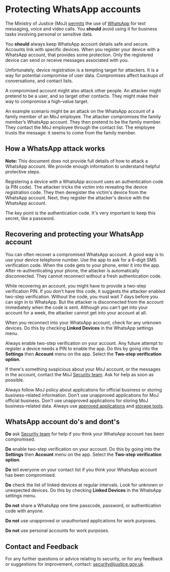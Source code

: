 # Protecting WhatsApp accounts

The Ministry of Justice \(MoJ\) [permits](general-user-video-and-messaging-apps-guidance.md#approved-tools) the use of [WhatsApp](https://www.whatsapp.com/) for text messaging, voice and video calls. You **should** avoid using it for business tasks involving personal or sensitive data.

You **should** always keep WhatsApp account details safe and secure. Accounts link with specific devices. When you register your device with a WhatsApp account, that provides some protection. Only the registered device can send or receive messages associated with you.

Unfortunately, device registration is a tempting target for attackers. It is a way for potential compromise of user data. Compromises affect backups of conversations, and contact lists.

A compromised account might also attack other people. An attacker might pretend to be a user, and so target other contacts. They might make their way to compromise a high-value target.

An example scenario might be an attack on the WhatsApp account of a family member of an MoJ employee. The attacker compromises the family member’s WhatsApp account. They then pretend to be the family member. They contact the MoJ employee through the contact list. The employee trusts the message: it seems to come from the family member.

## How a WhatsApp attack works

**Note:** This document does not provide full details of how to attack a WhatsApp account. We provide enough information to understand helpful protective steps.

Registering a device with a WhatsApp account uses an authentication code \(a PIN code\). The attacker tricks the victim into revealing the device registration code. They then deregister the victim's device from the WhatsApp account. Next, they register the attacker's device with the WhatsApp account.

The key point is the authentication code. It's very important to keep this secret, like a password.

## Recovering and protecting your WhatsApp account

You can often recover a compromised WhatsApp account. A good way is to use your device telephone number. Use the app to ask for a 6-digit SMS verification code. When the code gets to your phone, enter it into the app. After re-authenticating your phone, the attacker is automatically disconnected. They cannot reconnect without a fresh authentication code.

While recovering an account, you might have to provide a two-step verification PIN. If you don't have this code, it suggests the attacker enabled two-step verification. Without the code, you must wait 7 days before you can sign in to WhatsApp. But the attacker is disconnected from the account immediately when the code is sent. Although you can't get into your account for a week, the attacker cannot get into your account at all.

When you reconnect into your WhatsApp account, check for any unknown devices. Do this by checking **Linked Devices** in the WhatsApp settings menu.

Always enable two-step verification on your account. Any future attempt to register a device needs a PIN to enable the app. Do this by going into the **Settings** then **Account** menu on the app. Select the **Two-step verification option**.

If there's something suspicious about your MoJ account, or the messages in the account, contact the MoJ [Security team](mailto:security@justice.gov.uk). Ask for help as soon as possible.

Always follow MoJ policy about applications for official business or storing business-related information. Don't use unapproved applications for MoJ official business. Don't use unapproved applications for storing MoJ business-related data. Always use [approved applications](general-user-video-and-messaging-apps-guidance.md) and [storage tools](https://intranet.justice.gov.uk/guidance/knowledge-information/).

## WhatsApp account do's and dont's

**Do** ask [Security team](mailto:security@justice.gov.uk) for help if you think your WhatsApp account has been compromised.

**Do** enable two-step verification on your account. Do this by going into the **Settings** then **Account** menu on the app. Select the **Two-step verification option**.

**Do** tell everyone on your contact list if you think your WhatsApp account has been compromised.

**Do** check the list of linked devices at regular intervals. Look for unknown or unexpected devices. Do this by checking **Linked Devices** in the WhatsApp settings menu.

**Do not** share a WhatsApp one time passcode, password, or authentication code with anyone.

**Do not** use unapproved or unauthorised applications for work purposes.

**Do not** use personal accounts for work purposes.

## Contact and Feedback

For any further questions or advice relating to security, or for any feedback or suggestions for improvement, contact: [security@justice.gov.uk](mailto:security@justice.gov.uk).

